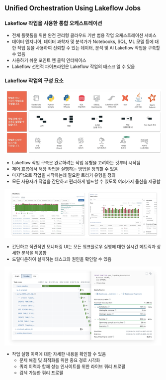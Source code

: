 ## Unified Orchestration Using Lakeflow Jobs

### Lakeflow 작업을 사용한 통합 오케스트레이션
- 전체 플랫폼을 위한 완전 관리형 클라우드 기반 범용 작업 오케스트레이션 서비스
- 데이터 엔지니어, 데이터 과학자 및 분석가가 Notebooks, SQL, ML 모델 등에 대한 작업 등을 사용하여 신뢰할 수 있는 데이터, 분석 및 AI Lakeflow 작업을 구축할 수 있음
- 사용하기 쉬운 포인트 앤 클릭 인터페이스
- Lakeflow 선언적 파이프라인은 Lakeflow 작업의 태스크 일 수 있음

### Lakeflow 작업의 구성 요소
![alt text](image-11.png)
- Lakeflow 작업 구축은 완료하려는 작업 유형을 고려하는 것부터 시작됨
- 제어 흐름에서 해당 작업을 실행하는 방법을 정의할 수 있음
- 마지막으로 작업을 시작하는데 필요한 트리거 유형을 정의
- 모든 사용자가 작업을 간단하고 편리하게 빌드할 수 있도록 여러가지 옵션을 제공함

![alt text](image-12.png)
- 간단하고 직관적인 모니터링 UI는 모든 워크플로우 실행에 대한 실시간 메트릭과 상세한 분석을 제공함
- 드릴다운하여 실패하는 태스크와 원인을 확인할 수 있음

![alt text](image-13.png)
- 작업 실행 이력에 대한 자세한 내용을 확인할 수 있음
  - 문제 해결 및 최적화를 위한 중요 경로 시각화
  - 쿼리 이력과 함께 성능 인사이트를 위한 라이브 쿼리 프로필
  - 검색 가능한 쿼리 프로필